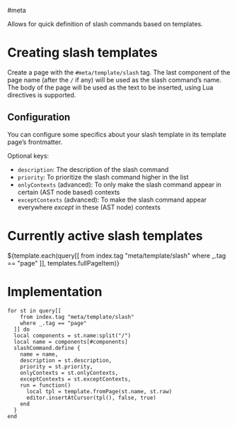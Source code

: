 #meta

Allows for quick definition of slash commands based on templates.

# Creating slash templates

Create a page with the `#meta/template/slash` tag. The last component of the page name (after the `/` if any) will be
used as the slash command’s name. The body of the page will be used as the text to be inserted, using Lua directives is
supported.

## Configuration

You can configure some specifics about your slash template in its template page’s frontmatter.

Optional keys:

* `description`: The description of the slash command
* `priority`: To prioritize the slash command higher in the list
* `onlyContexts` (advanced): To only make the slash command appear in certain (AST node based) contexts
* `exceptContexts` (advanced): To make the slash command appear everywhere _except_ in these (AST node) contexts

# Currently active slash templates

${template.each(query[[
  from index.tag "meta/template/slash"
  where _.tag == "page"
]], templates.fullPageItem)}

# Implementation

```space-lua
for st in query[[
    from index.tag "meta/template/slash"
    where _.tag == "page"
  ]] do
  local components = st.name:split("/")
  local name = components[#components]
  slashCommand.define {
    name = name,
    description = st.description,
    priority = st.priority,
    onlyContexts = st.onlyContexts,
    exceptContexts = st.exceptContexts,
    run = function()
      local tpl = template.fromPage(st.name, st.raw)
      editor.insertAtCursor(tpl(), false, true)
    end
  }
end
```

